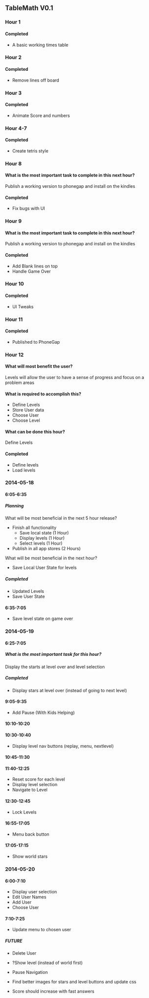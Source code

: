 ## TableMath V0.1

### Hour 1

#### Completed

- A basic working times table


### Hour 2

#### Completed

- Remove lines off board


### Hour 3

#### Completed

- Animate Score and numbers


### Hour 4-7

#### Completed

- Create tetris style


### Hour 8

#### What is the most important task to complete in this next hour?

Publish a working version to phonegap and install on the kindles

#### Completed

- Fix bugs with UI


### Hour 9

#### What is the most important task to complete in this next hour?

Publish a working version to phonegap and install on the kindles

#### Completed

- Add Blank lines on top
- Handle Game Over


### Hour 10

#### Completed

- UI Tweaks


### Hour 11

#### Completed

- Published to PhoneGap


### Hour 12

#### What will most benefit the user?

Levels will allow the user to have a sense of progress and focus on a problem areas

#### What is required to accomplish this?

- Define Levels
- Store User data
- Choose User
- Choose Level

#### What can be done this hour?

Define Levels

#### Completed

- Define levels
- Load levels


### 2014-05-18
#### 6:05-6:35

##### Planning

What will be most beneficial in the next 5 hour release?

- Finish all functionality
	- Save local state (1 Hour)
	- Display levels (1 Hour)
	- Select levels (1 Hour)
- Publish in all app stores (2 Hours)

What will be most beneficial in the next hour?

- Save Local User State for levels

##### Completed

- Updated Levels
- Save User State

#### 6:35-7:05

- Save level state on game over

### 2014-05-19
#### 6:25-7:05

##### What is the most important task for this hour?

Display the starts at level over and level selection

##### Completed

- Display stars at level over (instead of going to next level)

#### 9:05-9:35

- Add Pause (With Kids Helping)

#### 10:10-10:20
#### 10:30-10:40

- Display level nav buttons (replay, menu, nextlevel)

#### 10:45-11:30
#### 11:40-12:25

- Reset score for each level
- Display level selection
- Navigate to Level

#### 12:30-12:45
- Lock Levels

#### 16:55-17:05
- Menu back button

#### 17:05-17:15
- Show world stars

### 2014-05-20

#### 6:00-7:10

- Display user selection
- Edit User Names
- Add User
- Choose User

#### 7:10-7:25

- Update menu to chosen user

##### FUTURE

- Delete User

- ?Show level (instead of world first)
- Pause Navigation

- Find better images for stars and level buttons and update css
- Score should increase with fast answers

